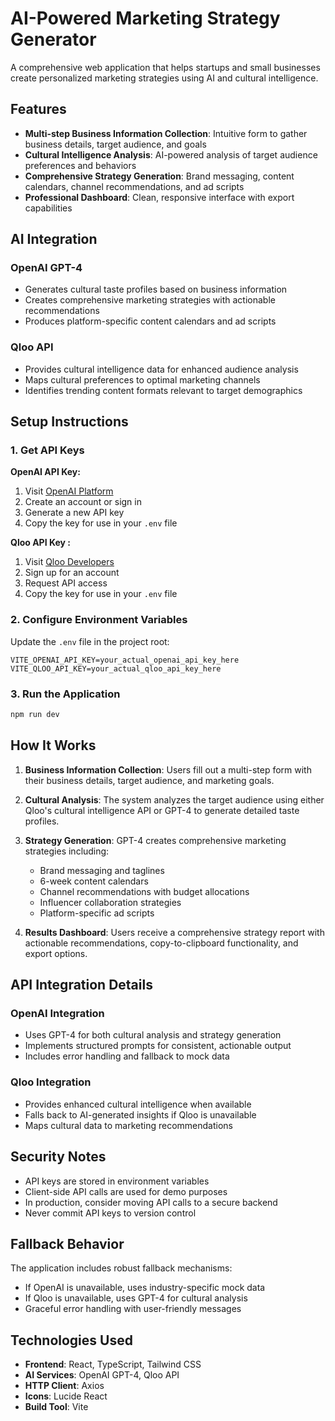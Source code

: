 # AI-Powered Marketing Strategy Generator

A comprehensive web application that helps startups and small businesses create personalized marketing strategies using AI and cultural intelligence.

## Features

- **Multi-step Business Information Collection**: Intuitive form to gather business details, target audience, and goals
- **Cultural Intelligence Analysis**: AI-powered analysis of target audience preferences and behaviors
- **Comprehensive Strategy Generation**: Brand messaging, content calendars, channel recommendations, and ad scripts
- **Professional Dashboard**: Clean, responsive interface with export capabilities

## AI Integration

### OpenAI GPT-4
- Generates cultural taste profiles based on business information
- Creates comprehensive marketing strategies with actionable recommendations
- Produces platform-specific content calendars and ad scripts

### Qloo API 
- Provides cultural intelligence data for enhanced audience analysis
- Maps cultural preferences to optimal marketing channels
- Identifies trending content formats relevant to target demographics

## Setup Instructions

### 1. Get API Keys

**OpenAI API Key:**
1. Visit [OpenAI Platform](https://platform.openai.com/api-keys)
2. Create an account or sign in
3. Generate a new API key
4. Copy the key for use in your `.env` file

**Qloo API Key :**
1. Visit [Qloo Developers](https://www.qloo.com/developers)
2. Sign up for an account
3. Request API access
4. Copy the key for use in your `.env` file

### 2. Configure Environment Variables

Update the `.env` file in the project root:

```env
VITE_OPENAI_API_KEY=your_actual_openai_api_key_here
VITE_QLOO_API_KEY=your_actual_qloo_api_key_here
```

### 3. Run the Application

```bash
npm run dev
```

## How It Works

1. **Business Information Collection**: Users fill out a multi-step form with their business details, target audience, and marketing goals.

2. **Cultural Analysis**: The system analyzes the target audience using either Qloo's cultural intelligence API or GPT-4 to generate detailed taste profiles.

3. **Strategy Generation**: GPT-4 creates comprehensive marketing strategies including:
   - Brand messaging and taglines
   - 6-week content calendars
   - Channel recommendations with budget allocations
   - Influencer collaboration strategies
   - Platform-specific ad scripts

4. **Results Dashboard**: Users receive a comprehensive strategy report with actionable recommendations, copy-to-clipboard functionality, and export options.

## API Integration Details

### OpenAI Integration
- Uses GPT-4 for both cultural analysis and strategy generation
- Implements structured prompts for consistent, actionable output
- Includes error handling and fallback to mock data

### Qloo Integration
- Provides enhanced cultural intelligence when available
- Falls back to AI-generated insights if Qloo is unavailable
- Maps cultural data to marketing recommendations

## Security Notes

- API keys are stored in environment variables
- Client-side API calls are used for demo purposes
- In production, consider moving API calls to a secure backend
- Never commit API keys to version control

## Fallback Behavior

The application includes robust fallback mechanisms:
- If OpenAI is unavailable, uses industry-specific mock data
- If Qloo is unavailable, uses GPT-4 for cultural analysis
- Graceful error handling with user-friendly messages

## Technologies Used

- **Frontend**: React, TypeScript, Tailwind CSS
- **AI Services**: OpenAI GPT-4, Qloo API
- **HTTP Client**: Axios
- **Icons**: Lucide React
- **Build Tool**: Vite